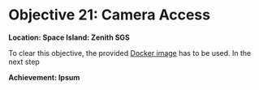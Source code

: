 # Objective 21: Camera Access
**Location: Space Island: Zenith SGS**  

To clear this objective, the provided [Docker image](https://www.holidayhackchallenge.com/2023/client_container.zip) has to be used.
In the next step


**Achievement: Ipsum**
<!--stackedit_data:
eyJoaXN0b3J5IjpbMzE3MzkyNjE5LDIwNDgxMDg5MTIsLTIwMT
AxOTI2M119
-->